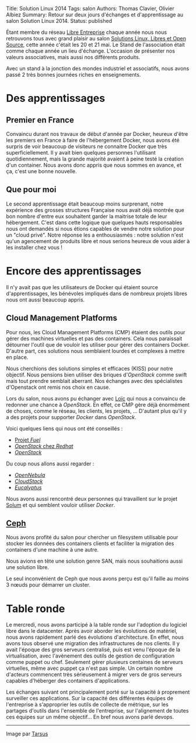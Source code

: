 Title: Solution Linux 2014
Tags: salon
Authors: Thomas Clavier, Olivier Albiez
Summary: Retour sur deux jours d'échanges et d'apprentissage au salon Solution Linux 2014.
Status: published

Étant membre du réseau [Libre Entreprise](http://www.libre-entreprise.org/) chaque année nous nous retrouvons tous avec grand plaisir au salon [Solutions Linux, Libres et Open Source](http://www.solutionslinux.fr/), cette année c'était les 20 et 21 mai. Le Stand de l'association était comme chaque année un lieu d'échange. L'occasion de présenter nos valeurs associatives, mais aussi nos différents produits.

Avec un stand à la jonction des mondes industriel et associatifs, nous avons passé 2 très bonnes journées riches en enseignements.

# Des apprentissages


## Premier en France
Convaincu durant nos travaux de début d'année par Docker, heureux d'être les premiers en France à faire de l'hébergement Docker, nous avons été surpris de voir beaucoup de visiteurs ne connaitre Docker que très superficiellement. Il y avait bien quelques personnes l'utilisant quotidiennement, mais la grande majorité avaient à peine testé la création d'un container. Nous avons donc appris que nous sommes en avance, et ça, c'est une bonne nouvelle.


## Que pour moi
Le second apprentissage était beaucoup moins surprenant, notre expérience des grosses structures Française nous avait déjà montrée que bon nombre d'entre eux souhaitent garder la maitrise totale de leur hébergement. C'est dans cette logique que quelques hauts responsables nous ont demandés si nous étions capables de vendre notre solution pour un "cloud privé". Notre réponse les a enthousiasmés : notre solution n'est qu'un agencement de produits libre et nous serions heureux de vous aider à les installer chez vous !


# Encore des apprentissages

Il n'y avait pas que les utilisateurs de Docker qui étaient source d'apprentissages, les bénévoles impliqués dans de nombreux projets libres nous ont aussi beaucoup appris.

## Cloud Management Platforms

Pour nous, les Cloud Management Platforms (CMP) étaient des outils pour gérer des machines virtuelles et pas des containers. Cela nous paraissait détourner l'outil que de vouloir les utiliser pour gérer des containers Docker. D'autre part, ces solutions nous semblaient lourdes et complexes à mettre en place.

Nous cherchions des solutions simples et efficaces (KISS) pour notre objectif. Nous pensions bien utiliser des briques d'*OpenStack* comme swift mais tout prendre semblait aberrant. Nos échanges avec des spécialistes d'Openstack ont remis nos choix en cause.

Lors du salon, nous avons pu échanger avec [Loïc](http://dachary.org/) qui nous a convaincu de redonner une chance à *OpenStack*. En effet, ce CMP gère déjà énormément de choses, comme le réseau, les clients, les projets, ... D'autant plus qu'il y a des projets pour supporter *Docker* dans *OpenStack*.

Voici quelques liens qui nous ont été conseillés :

- [Projet *Fuel*](http://software.mirantis.com/key-related-openstack-projects/project-fuel/)
- [*OpenStack* chez *Redhat*](http://openstack.redhat.com/)
- [*OpenStack*](https://www.openstack.org/)

Du coup nous allons aussi regarder :

- [*OpenNebula*](http://opennebula.org/)
- [*CloudStack*](http://cloudstack.apache.org/)
- [*Eucalyptus*](https://www.eucalyptus.com/)

Nous avons aussi rencontré deux personnes qui travaillent sur le projet [Solum](https://wiki.openstack.org/wiki/Solum) et qui semblent vouloir utiliser *Docker*.


## [Ceph](http://ceph.com/)

Nous avons profité du salon pour chercher un filesystem utilisable pour stocker les données des containers clients et faciliter la migration des containers d'une machine à une autre.

Nous avions en tête une solution genre SAN, mais nous souhaitions aussi une solution libre.

Le seul inconvénient de Ceph que nous avons perçu est qu'il faille au moins 3 nœuds pour démarrer un cluster.

# Table ronde

Le mercredi, nous avons participé à la table ronde sur l'adoption du logiciel libre dans le datacenter. Après avoir aborder les évolutions de matériel, nous avons rapidement parlé des évolutions d'architecture. En effet, nous avons tous observé une migration des infrastructures de nos clients. Il y avait l'époque des gros serveurs centralisé, puis est venu l'époque de la virtualisation, avec l'avènement des outils de gestion de configuration comme puppet ou chef. Seulement gérer plusieurs centaines de serveurs virtuelles, même avec puppet ça n'est pas simple. Un certain nombre d'acteurs commencent très sérieusement à migrer vers de gros serveurs capables d'héberger des containers d'applications.

Les échanges suivant ont principalement porté sur la capacité à proprement surveiller ces applications. Sur la capacité des différentes équipes de l'entreprise à s'approprier les outils de collecte de métrique, sur les partages d'outils dans l'ensemble de l'entreprise, sur l'alignement de toutes ces équipes sur un même objectif... En bref nous avons parlé devops.

---
Image par [Tarsus](http://www.solutionslinux.fr/)


